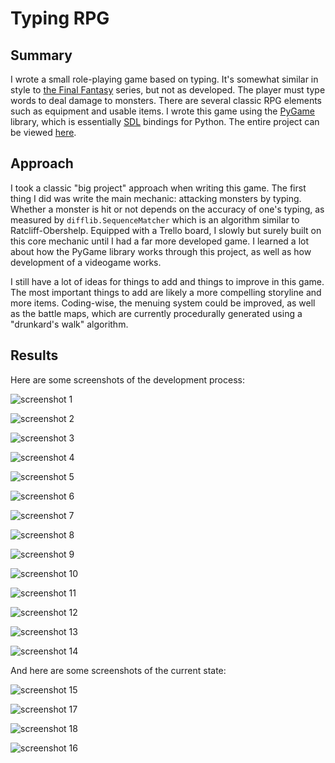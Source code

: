
# Typing RPG

## Summary

I wrote a small role-playing game based on typing. It's somewhat similar in style to [the Final Fantasy](https://en.wikipedia.org/wiki/Final_Fantasy) series, but not as developed. The player must type words to deal damage to monsters. There are several classic RPG elements such as equipment and usable items. I wrote this game using the [PyGame](https://www.pygame.org/) library, which is essentially [SDL](https://en.wikipedia.org/wiki/Simple_DirectMedia_Layer) bindings for Python. The entire project can be viewed [here](https://github.com/charlesoblack/japanese-word-rpg).

## Approach

I took a classic "big project" approach when writing this game. The first thing I did was write the main mechanic: attacking monsters by typing. Whether a monster is hit or not depends on the accuracy of one's typing, as measured by `difflib.SequenceMatcher` which is an algorithm similar to Ratcliff-Obershelp. Equipped with a Trello board, I slowly but surely built on this core mechanic until I had a far more developed game. I learned a lot about how the PyGame library works through this project, as well as how development of a videogame works.

I still have a lot of ideas for things to add and things to improve in this game. The most important things to add are likely a more compelling storyline and more items. Coding-wise, the menuing system could be improved, as well as the battle maps, which are currently procedurally generated using a "drunkard's walk" algorithm.

## Results

Here are some screenshots of the development process:

![screenshot 1](./images/jwr-1.png)

![screenshot 2](./images/jwr-2.png)

![screenshot 3](./images/jwr-3.png)

![screenshot 4](./images/jwr-4.png)

![screenshot 5](./images/jwr-5.png)

![screenshot 6](./images/jwr-6.png)

![screenshot 7](./images/jwr-7.png)

![screenshot 8](./images/jwr-8.png)

![screenshot 9](./images/jwr-9.png)

![screenshot 10](./images/jwr-10.png)

![screenshot 11](./images/jwr-11.png)

![screenshot 12](./images/jwr-12.png)

![screenshot 13](./images/jwr-13.png)

![screenshot 14](./images/jwr-14.png)

And here are some screenshots of the current state:

![screenshot 15](./images/jwr-15.png)

![screenshot 17](./images/jwr-17.png)

![screenshot 18](./images/jwr-18.png)

![screenshot 16](./images/jwr-16.png)
